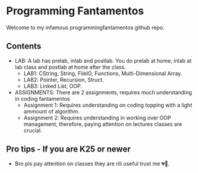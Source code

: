 # Programming Fantamentos

Welcome to my infamous programmingfantamentos github repo.

## Contents
- LAB: A lab has prelab, inlab and postlab. You do prelab at home, inlab at lab class and postlab at home after the class.
  + LAB1:  CString, String, FileIO, Functions, Multi-Dimensional Array.
  + LAB2:  Pointer, Recursion, Struct.
  + LAB3:  Linked List, OOP.
- ASSIGNMENTS: There are 2 assignments, requires much understanding in coding fantamentos
  + Assignment 1:  Requires understanding on coding topping with a light ammount of algorithm.
  + Assignment 2:  Requires understanding in working over OOP management, therefore, paying attention on lectures classes are crucial.
## Pro tips - If you are K25 or newer
- Bro pls pay attention on classes they are rili useful trust me 💔🥀.
